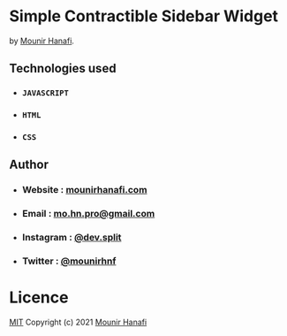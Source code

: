 # Simple Contractible Sidebar Widget
by [Mounir Hanafi](https://mounirhanafi.com).

## Technologies used
* ### `JAVASCRIPT`
* ### `HTML`
* ### `CSS`

## Author
* ### Website : [mounirhanafi.com](https://mounirhanafi.com)
* ### Email : mo.hn.pro@gmail.com
* ### Instagram : [@dev.split](https://instagram.com/dev.split)
* ### Twitter : [@mounirhnf](https://twitter.com/MounirHnf)

# Licence
[MIT](https://github.com/mounir-hanafi/01.contractible-sidebar/tree/main/LICENSE.md) Copyright (c) 2021 [Mounir Hanafi](https://mounirhanafi.com)